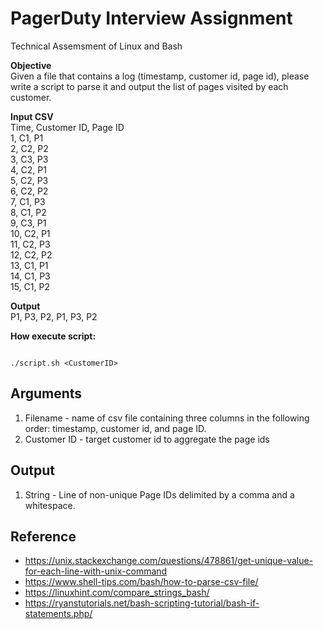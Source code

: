 # PagerDuty Interview Assignment

Technical Assemsment of Linux and Bash

**Objective**\
Given a file that contains a log (timestamp, customer id, page id), please write a script to parse it and output the list of pages visited by each customer.

**Input CSV**\
Time, Customer ID, Page ID\
1, C1, P1\
2, C2, P2\
3, C3, P3\
4, C2, P1\
5, C2, P3\
6, C2, P2\
7, C1, P3\
8, C1, P2\
9, C3, P1\
10, C2, P1\
11, C2, P3\
12, C2, P2\
13, C1, P1\
14, C1, P3\
15, C1, P2

**Output**\
P1, P3, P2, P1, P3, P2

**How execute script:**
<pre><code>
./script.sh &ltCustomerID&gt
</code></pre>

## Arguments

1. Filename - name of csv file containing three columns in the following order: timestamp, customer id, and page ID.
2. Customer ID - target customer id to aggregate the page ids

## Output

1. String - Line of non-unique Page IDs delimited by a comma and a whitespace.

## Reference

- <https://unix.stackexchange.com/questions/478861/get-unique-value-for-each-line-with-unix-command>
- <https://www.shell-tips.com/bash/how-to-parse-csv-file/>
- <https://linuxhint.com/compare_strings_bash/>
- <https://ryanstutorials.net/bash-scripting-tutorial/bash-if-statements.php/>
